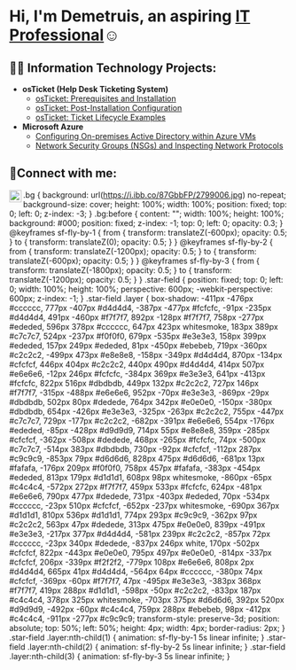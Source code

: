 <h1>Hi, I'm Demetruis, an aspiring <a href="https://www.linkedin.com/in/demetruis-verrett-b3429564/">IT Professional</a>☺</h1>

<h2>👨‍💻 Information Technology Projects:</h2>

- <b>osTicket (Help Desk Ticketing System)</b>
  - [osTicket: Prerequisites and Installation](https://github.com/DemetruisVerrett/osticket-prereqs)
  - [osTicket: Post-Installation Configuration](https://github.com/DemetruisVerrett/post-install-config)
  - [osTicket: Ticket Lifecycle Examples](https://github.com/DemetruisVerrett/ticket-lifecycle)
- <b>Microsoft Azure</b>
  - [Configuring On-premises Active Directory within Azure VMs](https://github.com/DemetruisVerrett/configure-ad)
  - [Network Security Groups (NSGs) and Inspecting Network Protocols](https://github.com/DemetruisVerrett/azure-network-protocols)

<h2>🤳Connect with me:</h2>


[<img align="left" alt="Josh | LinkedIn" width="22px" src="https://cdn.jsdelivr.net/npm/simple-icons@v3/icons/linkedin.svg" />][linkedin]


[linkedin]: https://www.linkedin.com/in/demetruis-verrett-b3429564/


.bg {
    background: url(https://i.ibb.co/87GbbFP/2799006.jpg) no-repeat;
    background-size: cover;
    height: 100%;
    width: 100%;
    position: fixed;
    top: 0;
    left: 0;
    z-index: -3;
}
.bg:before {
    content: "";
    width: 100%;
    height: 100%;
    background: #000;
    position: fixed;
    z-index: -1;
    top: 0;
    left: 0;
    opacity: 0.3;
}
@keyframes sf-fly-by-1 {
    from {
        transform: translateZ(-600px);
        opacity: 0.5;
    }
    to {
        transform: translateZ(0);
        opacity: 0.5;
    }
}
@keyframes sf-fly-by-2 {
    from {
        transform: translateZ(-1200px);
        opacity: 0.5;
    }
    to {
        transform: translateZ(-600px);
        opacity: 0.5;
    }
}
@keyframes sf-fly-by-3 {
    from {
        transform: translateZ(-1800px);
        opacity: 0.5;
    }
    to {
        transform: translateZ(-1200px);
        opacity: 0.5;
    }
}
.star-field {
    position: fixed;
    top: 0;
    left: 0;
    width: 100%;
    height: 100%;
    perspective: 600px;
    -webkit-perspective: 600px;
    z-index: -1;
}
.star-field .layer {
    box-shadow: -411px -476px #cccccc, 777px -407px #d4d4d4, -387px -477px #fcfcfc, -91px -235px #d4d4d4, 491px -460px #f7f7f7, 892px -128px #f7f7f7, 758px -277px #ededed, 596px 378px #cccccc, 647px 423px whitesmoke, 183px 389px #c7c7c7,
        524px -237px #f0f0f0, 679px -535px #e3e3e3, 158px 399px #ededed, 157px 249px #ededed, 81px -450px #ebebeb, 719px -360px #c2c2c2, -499px 473px #e8e8e8, -158px -349px #d4d4d4, 870px -134px #cfcfcf, 446px 404px #c2c2c2,
        440px 490px #d4d4d4, 414px 507px #e6e6e6, -12px 246px #fcfcfc, -384px 369px #e3e3e3, 641px -413px #fcfcfc, 822px 516px #dbdbdb, 449px 132px #c2c2c2, 727px 146px #f7f7f7, -315px -488px #e6e6e6, 952px -70px #e3e3e3,
        -869px -29px #dbdbdb, 502px 80px #dedede, 764px 342px #e0e0e0, -150px -380px #dbdbdb, 654px -426px #e3e3e3, -325px -263px #c2c2c2, 755px -447px #c7c7c7, 729px -177px #c2c2c2, -682px -391px #e6e6e6, 554px -176px #ededed,
        -85px -428px #d9d9d9, 714px 55px #e8e8e8, 359px -285px #cfcfcf, -362px -508px #dedede, 468px -265px #fcfcfc, 74px -500px #c7c7c7, -514px 383px #dbdbdb, 730px -92px #cfcfcf, -112px 287px #c9c9c9, -853px 79px #d6d6d6,
        828px 475px #d6d6d6, -681px 13px #fafafa, -176px 209px #f0f0f0, 758px 457px #fafafa, -383px -454px #ededed, 813px 179px #d1d1d1, 608px 98px whitesmoke, -860px -65px #c4c4c4, -572px 272px #f7f7f7, 459px 533px #fcfcfc,
        624px -481px #e6e6e6, 790px 477px #dedede, 731px -403px #ededed, 70px -534px #cccccc, -23px 510px #cfcfcf, -652px -237px whitesmoke, -690px 367px #d1d1d1, 810px 536px #d1d1d1, 774px 293px #c9c9c9, -362px 97px #c2c2c2,
        563px 47px #dedede, 313px 475px #e0e0e0, 839px -491px #e3e3e3, -217px 377px #d4d4d4, -581px 239px #c2c2c2, -857px 72px #cccccc, -23px 340px #dedede, -837px 246px white, 170px -502px #cfcfcf, 822px -443px #e0e0e0, 795px 497px #e0e0e0,
        -814px -337px #cfcfcf, 206px -339px #f2f2f2, -779px 108px #e6e6e6, 808px 2px #d4d4d4, 665px 41px #d4d4d4, -564px 64px #cccccc, -380px 74px #cfcfcf, -369px -60px #f7f7f7, 47px -495px #e3e3e3, -383px 368px #f7f7f7, 419px 288px #d1d1d1,
        -598px -50px #c2c2c2, -833px 187px #c4c4c4, 378px 325px whitesmoke, -703px 375px #d6d6d6, 392px 520px #d9d9d9, -492px -60px #c4c4c4, 759px 288px #ebebeb, 98px -412px #c4c4c4, -911px -277px #c9c9c9;
    transform-style: preserve-3d;
    position: absolute;
    top: 50%;
    left: 50%;
    height: 4px;
    width: 4px;
    border-radius: 2px;
}
.star-field .layer:nth-child(1) {
    animation: sf-fly-by-1 5s linear infinite;
}
.star-field .layer:nth-child(2) {
    animation: sf-fly-by-2 5s linear infinite;
}
.star-field .layer:nth-child(3) {
    animation: sf-fly-by-3 5s linear infinite;
}
